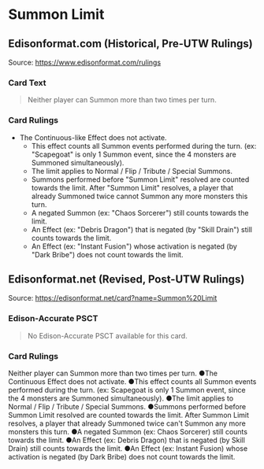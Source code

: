 # Summon Limit

## Edisonformat.com (Historical, Pre-UTW Rulings)

Source: https://www.edisonformat.com/rulings

### Card Text

> Neither player can Summon more than two times per turn.

### Card Rulings

*   The Continuous-like Effect does not activate.
    *   This effect counts all Summon events performed during the turn. (ex: "Scapegoat" is only 1 Summon event, since the 4 monsters are Summoned simultaneously).
    *   The limit applies to Normal / Flip / Tribute / Special Summons.
    *   Summons performed before "Summon Limit" resolved are counted towards the limit. After "Summon Limit" resolves, a player that already Summoned twice cannot Summon any more monsters this turn.
    *   A negated Summon (ex: "Chaos Sorcerer") still counts towards the limit.
    *   An Effect (ex: "Debris Dragon") that is negated (by "Skill Drain") still counts towards the limit.
    *   An Effect (ex: "Instant Fusion") whose activation is negated (by "Dark Bribe") does not count towards the limit.

## Edisonformat.net (Revised, Post-UTW Rulings)

Source: https://edisonformat.net/card?name=Summon%20Limit

### Edison-Accurate PSCT

> No Edison-Accurate PSCT available for this card.

### Card Rulings

Neither player can Summon more than two times per turn.
●The Continuous Effect does not activate.
●This effect counts all Summon events performed during the turn. (ex: Scapegoat is only 1 Summon event, since the 4 monsters are Summoned simultaneously).
●The limit applies to Normal / Flip / Tribute / Special Summons.
●Summons performed before Summon Limit resolved are counted towards the limit. After Summon Limit resolves, a player that already Summoned twice can't Summon any more monsters this turn.
●A negated Summon (ex: Chaos Sorcerer) still counts towards the limit.
●An Effect (ex: Debris Dragon) that is negated (by Skill Drain) still counts towards the limit.
●An Effect (ex: Instant Fusion) whose activation is negated (by Dark Bribe) does not count towards the limit.
            